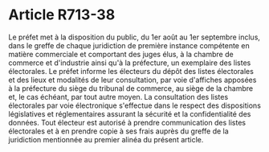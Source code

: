 # Article R713-38

Le préfet met à la disposition du public, du 1er août au 1er septembre inclus, dans le greffe de chaque juridiction de première instance compétente en matière commerciale et comportant des juges élus, à la chambre de commerce et d'industrie ainsi qu'à la préfecture, un exemplaire des listes électorales.   Le préfet informe les électeurs du dépôt des listes électorales et des lieux et modalités de leur consultation, par voie d'affiches apposées à la préfecture du siège du tribunal de commerce, au siège de la chambre et, le cas échéant, par tout autre moyen.   La consultation des listes électorales par voie électronique s'effectue dans le respect des dispositions législatives et réglementaires assurant la sécurité et la confidentialité des données.   Tout électeur est autorisé à prendre communication des listes électorales et à en prendre copie à ses frais auprès du greffe de la juridiction mentionnée au premier alinéa du présent article.